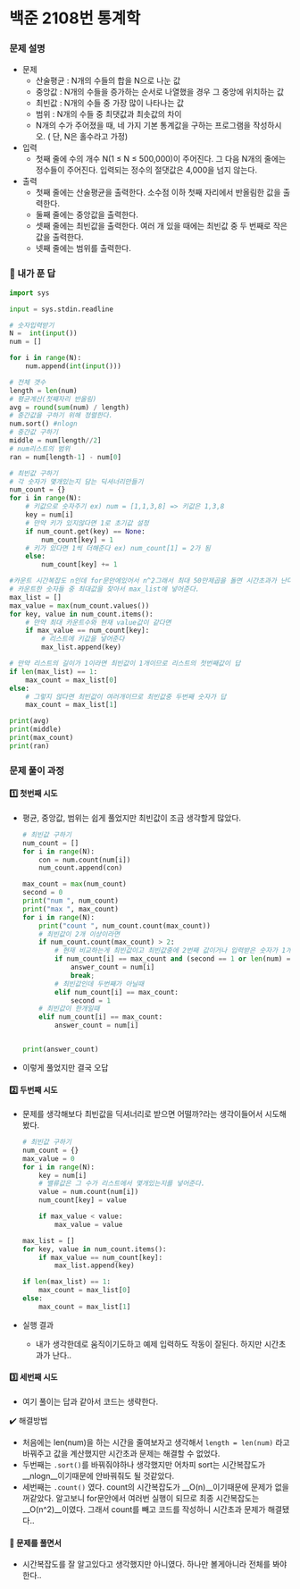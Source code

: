 # 백준 2108번 통계학

### 문제 설명

- 문제
  - 산술평균 : N개의 수들의 합을 N으로 나눈 값
  - 중앙값 : N개의 수들을 증가하는 순서로 나열했을 경우 그 중앙에 위치하는 값
  - 최빈값 : N개의 수들 중 가장 많이 나타나는 값
  - 범위 : N개의 수들 중 최댓값과 최솟값의 차이
  - N개의 수가 주어졌을 때, 네 가지 기본 통계값을 구하는 프로그램을 작성하시오. ( 단, N은 홀수라고 가정)
- 입력
  - 첫째 줄에 수의 개수 N(1 ≤ N ≤ 500,000)이 주어진다. 그 다음 N개의 줄에는 정수들이 주어진다. 입력되는 정수의 절댓값은 4,000을 넘지 않는다.
- 출력
  - 첫째 줄에는 산술평균을 출력한다. 소수점 이하 첫째 자리에서 반올림한 값을 출력한다.
  - 둘째 줄에는 중앙값을 출력한다.
  - 셋째 줄에는 최빈값을 출력한다. 여러 개 있을 때에는 최빈값 중 두 번째로 작은 값을 출력한다.
  - 넷째 줄에는 범위를 출력한다.



### :full_moon_with_face: 내가 푼 답

```python
import sys

input = sys.stdin.readline

# 숫자입력받기
N =  int(input())
num = []

for i in range(N):
    num.append(int(input()))

# 전체 갯수
length = len(num)
# 평균계산(첫째자리 반올림)
avg = round(sum(num) / length)
# 중간값을 구하기 위해 정렬한다.
num.sort() #nlogn
# 중간값 구하기
middle = num[length//2]
# num리스트의 범위
ran = num[length-1] - num[0]

# 최빈값 구하기
# 각 숫자가 몇개있는지 담는 딕셔너리만들기
num_count = {}
for i in range(N):
    # 키값으로 숫자주기 ex) num = [1,1,3,8] => 키값은 1,3,8
    key = num[i]
    # 만약 키가 있지않다면 1로 초기값 설정
    if num_count.get(key) == None:
        num_count[key] = 1
    # 키가 있다면 1씩 더해준다 ex) num_count[1] = 2가 됨
    else:
        num_count[key] += 1

#카운트 시간복잡도 n인데 for문안에있어서 n^2그래서 최대 50만제곱을 돌면 시간초과가 난다
# 카운트한 숫자들 중 최대값을 찾아서 max_list에 넣어준다.
max_list = []
max_value = max(num_count.values())
for key, value in num_count.items():
    # 만약 최대 카운트수와 현재 value값이 같다면
    if max_value == num_count[key]:
        # 리스트에 키값을 넣어준다
        max_list.append(key)

# 만약 리스트의 길이가 1이라면 최빈값이 1개이므로 리스트의 첫번째값이 답
if len(max_list) == 1:
    max_count = max_list[0]
else:
    # 그렇지 않다면 최빈값이 여러개이므로 최빈값중 두번째 숫자가 답
    max_count = max_list[1]

print(avg)
print(middle)
print(max_count)
print(ran)
```



### 문제 풀이 과정

#### :one: 첫번째 시도

- 평균, 중앙값, 범위는 쉽게 풀었지만 최빈값이 조금 생각할게 많았다.

  ```python
  # 최빈값 구하기
  num_count = []
  for i in range(N):
      con = num.count(num[i])
      num_count.append(con)
  
  max_count = max(num_count)
  second = 0
  print("num ", num_count)
  print("max ", max_count)
  for i in range(N):
      print("count ", num_count.count(max_count))
      # 최빈값이 2개 이상이라면
      if num_count.count(max_count) > 2:
          # 현재 비교하는게 최빈값이고 최빈값중에 2번째 값이거나 입력받은 숫자가 1개일 때 
          if num_count[i] == max_count and (second == 1 or len(num) == 1):
              answer_count = num[i]
              break;
          # 최빈값인데 두번째가 아닐때
          elif num_count[i] == max_count:
              second = 1
      # 최빈값이 한개일때
      elif num_count[i] == max_count:
          answer_count = num[i]
  
  
  print(answer_count)
  ```

- 이렇게 풀었지만 결국 오답

#### :two: 두번째 시도

- 문제를 생각해보다 최빈값을 딕셔너리로 받으면 어떨까?라는 생각이들어서 시도해봤다.

  ```python
  # 최빈값 구하기
  num_count = {}
  max_value = 0
  for i in range(N):
      key = num[i]
      # 밸류값은 그 수가 리스트에서 몇개있는지를 넣어준다.
      value = num.count(num[i])
      num_count[key] = value
  
      if max_value < value:
          max_value = value
  
  max_list = []
  for key, value in num_count.items():
      if max_value == num_count[key]:
          max_list.append(key)
  
  if len(max_list) == 1:
      max_count = max_list[0]
  else:
      max_count = max_list[1]
  ```

- 실행 결과

  - 내가 생각한데로 움직이기도하고 예제 입력하도 작동이 잘된다. 하지만 시간초과가 난다..

#### :three: 세번째 시도

- 여기 풀이는 답과 같아서 코드는 생략한다.

:heavy_check_mark: 해결방법

- 처음에는 len(num)을 하는 시간을 줄여보자고 생각해서 ```length = len(num)``` 라고 바꿔주고 값을 계산했지만 시간초과 문제는 해결할 수 없었다.
- 두번째는 ```.sort()```를 바꿔줘야하나 생각했지만 어차피 sort는 시간복잡도가 __nlogn__이기때문에 안바꿔줘도 될 것같았다.
- 세번째는 ```.count()``` 였다. count의 시간복잡도가 __O(n)__이기때문에 문제가 없을꺼같았다. 알고보니 for문안에서 여러번 실행이 되므로 최종 시간복잡도는 __O(n^2)__이였다. 그래서 count를 빼고 코드를 작성하니 시간초과 문제가 해결됐다..



#### :cake: 문제를 풀면서

- 시간복잡도를 잘 알고있다고 생각했지만 아니였다.  하나만 볼게아니라 전체를 봐야한다..





